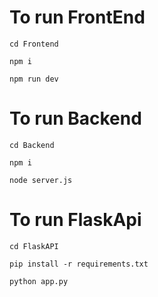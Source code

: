# To run FrontEnd

```
cd Frontend
```

```
npm i
```

```
npm run dev
```

# To run Backend

```
cd Backend
```

```
npm i
```

```
node server.js
```

# To run FlaskApi

```
cd FlaskAPI
```

```
pip install -r requirements.txt
```

```
python app.py
```
